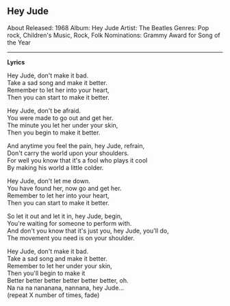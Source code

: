 ## Hey Jude
About
Released: 1968
Album: Hey Jude
Artist: The Beatles
Genres: Pop rock, Children's Music, Rock, Folk
Nominations: Grammy Award for Song of the Year  

---
**Lyrics**

Hey Jude, don't make it bad.   
Take a sad song and make it better.   
Remember to let her into your heart,   
Then you can start to make it better.  

Hey Jude, don't be afraid.   
You were made to go out and get her.   
The minute you let her under your skin,   
Then you begin to make it better.   

And anytime you feel the pain, hey Jude, refrain,   
Don't carry the world upon your shoulders.   
For well you know that it's a fool who plays it cool   
By making his world a little colder.   

Hey Jude, don't let me down.   
You have found her, now go and get her.   
Remember to let her into your heart,   
Then you can start to make it better.   

So let it out and let it in, hey Jude, begin,   
You're waiting for someone to perform with.   
And don't you know that it's just you, hey Jude, you'll do,   
The movement you need is on your shoulder.   

Hey Jude, don't make it bad.   
Take a sad song and make it better.   
Remember to let her under your skin,   
Then you'll begin to make it   
Better better better better better better, oh.   
Na na na nananana, nannana, hey Jude...   
(repeat X number of times, fade)   
